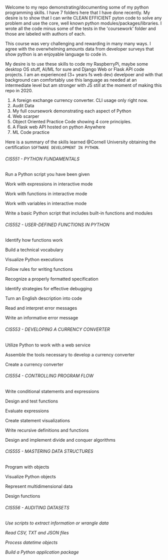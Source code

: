 Welcome to my repo demonstrating/documenting some of my python programming skills. I have 7 folders here that I have done recently. My desire is to show that I can write CLEAN EFFICIENT pyton code to solve any problem and use the core, well known python modules/packages/libraries. I wrote all the code minus some of the tests in the 'coursework' folder and those are labeled with authors of each.

This course was very challenging and rewarding in many many ways. I agree with the overwhelming amounts data from developer surveys that show python is an enjoyable language to code in.

My desire is to use these skills to code my RaspberryPi, maybe some desktop OS stuff, AI/ML for sure and Django Web or Flask API code projects. I am an experienced (3+ years fs web dev) develpoer and with that background can comfortably use this language as needed at an intermediate level but am stronger with JS still at the moment of making this repo in 2020.

1. A foreign exchange currency converter. CLI usage only right now.
2. Audit Data
3. My full coursework demonstrating each aspect of Python
4. Web scarper
5. Object Oriented Practice Code showing 4 core principles.
6. A Flask web API hosted on python Anywhere
7. ML Code practice

Here is a summary of the skills learned @Cornell University obtaining the certification `SOFTWARE DEVELOPMENT IN PYTHON`.

###### CIS551 - PYTHON FUNDAMENTALS

Run a Python script you have been given

Work with expressions in interactive mode

Work with functions in interactive mode

Work with variables in interactive mode

Write a basic Python script that includes built-in functions and modules

###### CIS552 - USER-DEFINED FUNCTIONS IN PYTHON

Identify how functions work

Build a technical vocabulary

Visualize Python executions

Follow rules for writing functions

Recognize a properly formatted specification

Identify strategies for effective debugging

Turn an English description into code

Read and interpret error messages

Write an informative error message

###### CIS553 - DEVELOPING A CURRENCY CONVERTER

Utilize Python to work with a web service

Assemble the tools necessary to develop a currency converter

Create a currency converter

###### CIS554 - CONTROLLING PROGRAM FLOW

Write conditional statements and expressions

Design and test functions

Evaluate expressions

Create statement visualizations

Write recursive definitions and functions

Design and implement divide and conquer algorithms

###### CIS555 - MASTERING DATA STRUCTURES

Program with objects

Visualize Python objects

Represent multidimensional data

Design functions

###### CIS556 - AUDITING DATASETS

_Use scripts to extract information or wrangle data_

_Read CSV, TXT and JSON files_

_Process datetime objects_

_Build a Python application package_
